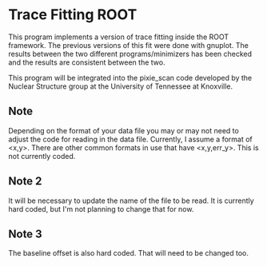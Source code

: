 Trace Fitting ROOT
==================

This program implements a version of trace fitting inside the ROOT framework.
The previous versions of this fit were done with gnuplot. The results between
the two different programs/minimizers has been checked and the results are
consistent between the two.

This program will be integrated into the pixie_scan code developed by the
Nuclear Structure group at the University of Tennessee at Knoxville.

Note
----
Depending on the format of your data file you may or may not need to adjust the
code for reading in the data file. Currently, I assume a format of <x,y>. There
are other common formats in use that have <x,y,err_y>. This is not currently
coded.

Note 2
-------
It will be necessary to update the name of the file to be read. It is currently
hard coded, but I'm not planning to change that for now.

Note 3
-------
The baseline offset is also hard coded. That will need to be changed too.
